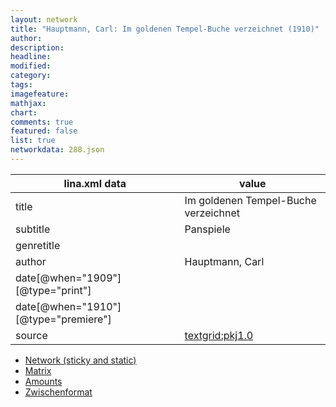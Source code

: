 ```yaml
---
layout: network
title: "Hauptmann, Carl: Im goldenen Tempel-Buche verzeichnet (1910)"
author:
description:
headline:
modified:
category:
tags:
imagefeature: 
mathjax: 
chart: 
comments: true
featured: false
list: true
networkdata: 288.json
---
```

lina.xml data  | value
------------- | -------------
title|Im goldenen Tempel-Buche verzeichnet
subtitle|Panspiele
genretitle|
author|Hauptmann, Carl
date[@when="1909"][@type="print"]|
date[@when="1910"][@type="premiere"]|
source|[textgrid:pkj1.0](https://textgridlab.org/1.0/tgcrud-public/rest/textgrid:pkj1.0/data)



* [Network (sticky and static)](/linas/network288)
* [Matrix](/linas/matrix288)
* [Amounts](/linas/amount288)
* [Zwischenformat](/linas/lina288 )
